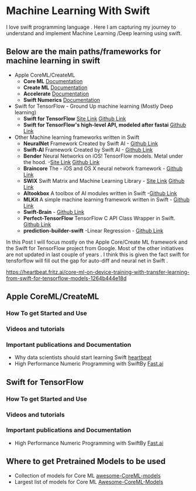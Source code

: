 # Machine Learning With Swift

I love swift programming language . Here I am capturing my journey to understand and implement Machine Learning /Deep learning using swift.

## Below are the main paths/frameworks for machine learning in swift

- Apple CoreML/CreateML 
	- **Core ML** [Documentation](https://developer.apple.com/documentation/coreml)
	- **Create ML** [Documentation](https://developer.apple.com/documentation/createml)
	- **Accelerate** [Documentation](https://developer.apple.com/documentation/accelerate)
	- **Swift Numerics** [Documentation](https://github.com/apple/swift-numerics)
- Swift for TensorFlow - Ground Up machine learning (Mostly Deep learning)
	- **Swift for TensorFlow** [Site Link](https://www.tensorflow.org/swift) [Github Link](https://github.com/tensorflow/swift)
	- **Swift for TensorFlow's high-level API, modeled after fastai** [Github Link](https://github.com/fastai/swiftai)
- Other Machine learning frameworks written in Swift 
	- **NeuralNet** Framework Created by Swift AI  - [Github Link](https://github.com/Swift-AI/NeuralNet)
	- **Swift-AI** Framework Created by Swift AI  - [Github Link](https://github.com/Swift-AI/Swift-AI)
	- **Bender** Neural Networks on iOS! TensorFlow models. Metal under the hood. -[Site Link](https://xmartlabs.github.io/Bender/) [Github Link](https://github.com/xmartlabs/Bender)
	- **Braincore** The -  iOS and OS X neural network framework - [Github Link](https://github.com/alejandro-isaza/BrainCore)
	- **SWIX** Swift Matrix and Machine Learning Library - [Site Link](https://stsievert.com/swix/) [Github Link](https://github.com/stsievert/swix)
	- **AItookbox** A toolbox of AI modules written in Swift -[Github Link](https://github.com/KevinCoble/AIToolbox)
	- **MLKit** A simple machine learning framework written in Swift - [Github Link](https://github.com/Somnibyte/MLKit)
	- **Swift-Brain** - [Github Link](https://github.com/vlall/Swift-Brain)
	- **Perfect-TensorFlow** TensorFlow C API Class Wrapper in Swift. [Github Link](https://github.com/PerfectlySoft/Perfect-TensorFlow)
	- **prediction-builder-swift** -Linear Regression - [Github Link](https://github.com/denissimon/prediction-builder-swift)
	
In this Post I will focus mostly on the Apple Core/Create ML framework and the Swift for TensorFlow project from Google. Most of the other initiatives are not updated in last couple of years . I think this is given the fact swift for tensforflow will fill out the gap for auto-diff and neural net in Swift .

https://heartbeat.fritz.ai/core-ml-on-device-training-with-transfer-learning-from-swift-for-tensorflow-models-1264b444e18d

## Apple CoreML/CreateML 


### How To get Started and  Use


### Videos and tutorials

	
### Important publications and Documentation
- Why data scientists should start learning Swift [heartbeat](https://heartbeat.fritz.ai/why-data-scientists-should-start-learning-swift-66c3643e0d0d)
- High Performance Numeric Programming with SwiftBy [Fast.ai]( https://www.fast.ai/2019/01/10/swift-numerics/)


## Swift for TensorFlow


### How To get Started and  Use


### Videos and tutorials

	
### Important publications and Documentation
- High Performance Numeric Programming with SwiftBy [Fast.ai]( https://www.fast.ai/2019/01/10/swift-numerics/)

## Where to get Pretrained Models to be used
- Collection of models for Core ML [awesome-CoreML-models](https://github.com/SwiftBrain/awesome-CoreML-models)
- Largest list of models for Core ML  [Awesome-CoreML-Models](https://github.com/likedan/Awesome-CoreML-Models)

